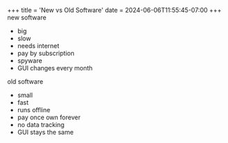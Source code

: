 +++
title = 'New vs Old Software'
date = 2024-06-06T11:55:45-07:00
+++
new software
- big
- slow
- needs internet
- pay by subscription
- spyware
- GUI changes every month

old software
- small
- fast
- runs offline
- pay once own forever
- no data tracking
- GUI stays the same
